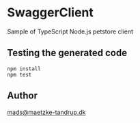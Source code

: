 # SwaggerClient

Sample of TypeScript Node.js petstore client

## Testing the generated code

```
npm install
npm test
```

## Author

mads@maetzke-tandrup.dk